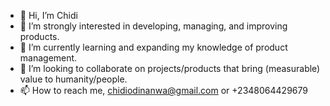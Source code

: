- 👋 Hi, I’m Chidi
- 👀 I’m strongly interested in developing, managing, and improving products.
- 🌱 I’m currently learning and expanding my knowledge of product management.
- 💞️ I’m looking to collaborate on projects/products that bring (measurable) value to humanity/people.
- 📫 How to reach me, chidiodinanwa@gmail.com or +2348064429679

<!---
ProChidi/ProChidi is a ✨ special ✨ repository because its `README.md` (this file) appears on your GitHub profile.
You can click the Preview link to take a look at your changes.
--->
